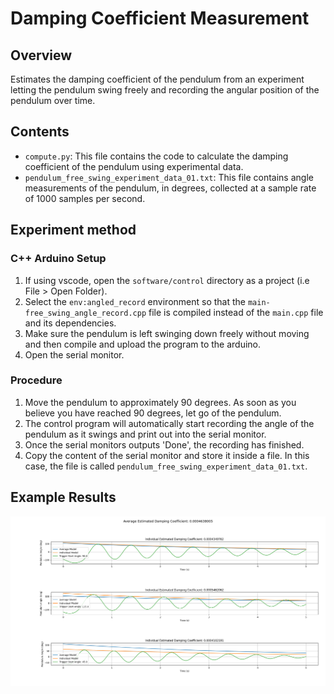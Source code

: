 # Damping Coefficient Measurement

## Overview
Estimates the damping coefficient of the pendulum from an experiment letting the pendulum swing freely and recording the angular position of the pendulum over time.

## Contents
- `compute.py`: This file contains the code to calculate the damping coefficient of the pendulum using experimental data.
- `pendulum_free_swing_experiment_data_01.txt`: This file contains angle measurements of the pendulum, in degrees, collected at a sample rate of 1000 samples per second.

## Experiment method
### C++ Arduino Setup
1. If using vscode, open the ```software/control``` directory as a project (i.e File > Open Folder).
1. Select the ```env:angled_record``` environment so that the ```main-free_swing_angle_record.cpp``` file is compiled instead of the ```main.cpp``` file and its dependencies.
2. Make sure the pendulum is left swinging down freely without moving and then compile and upload the program to the arduino.
3. Open the serial monitor.

### Procedure
1. Move the pendulum to approximately 90 degrees. As soon as you believe you have reached 90 degrees, let go of the pendulum.
2. The control program will automatically start recording the angle of the pendulum as it swings and print out into the serial monitor.
3. Once the serial monitors outputs 'Done', the recording has finished.
4. Copy the content of the serial monitor and store it inside a file. In this case, the file is called ```pendulum_free_swing_experiment_data_01.txt```.

## Example Results

![Damping Coefficient Measurement](figures/computed_damping_coeffs_plots.png)
